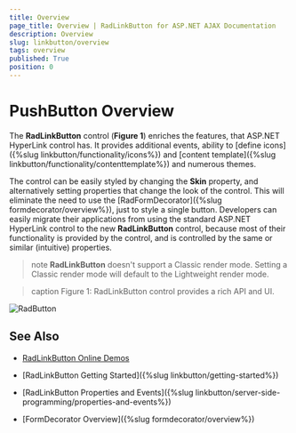 ```yaml
---
title: Overview
page_title: Overview | RadLinkButton for ASP.NET AJAX Documentation
description: Overview
slug: linkbutton/overview
tags: overview
published: True
position: 0
---
```


# PushButton Overview

The **RadLinkButton** control (**Figure 1**) enriches the features, that ASP.NET HyperLink control has. It provides additional events, ability to [define icons]({%slug linkbutton/functionality/icons%}) and [content template]({%slug linkbutton/functionality/contenttemplate%}) and numerous themes. 

The control can be easily styled by changing the **Skin** property, and alternatively setting properties that change the look of the control. This will eliminate the need to use the [RadFormDecorator]({%slug formdecorator/overview%}), just to style a single button. Developers can easily migrate their applications from using the standard ASP.NET HyperLink control to the new **RadLinkButton** control, because most of their functionality is provided by the control, and is controlled by the same or similar (intuitive) properties.

>note **RadLinkButton** doesn't support a Classic render mode. Setting a Classic render mode will default to the Lightweight render mode.

>caption Figure 1: RadLinkButton control provides a rich API and UI.

![RadButton](images/RadLinkButtons.png)

<!--
Code that creates Figure 1:
<telerik:RadLinkButton runat="server" ID="RadLinkButton1" Text="RadLinkButton"></telerik:RadLinkButton>
<br />
<br />
<telerik:RadLinkButton runat="server" ID="RadLinkButton2" Text="RadLinkButton Disabled" Enabled="false"></telerik:RadLinkButton>
<br />
<br />
<telerik:RadLinkButton runat="server" ID="RadLinkButton3" Text="RadLinkButton with Icon">
	<Icon CssClass="rbSave" />
</telerik:RadLinkButton>
-->

## See Also

 * [RadLinkButton Online Demos](http://demos.telerik.com/aspnet-ajax/linkbutton/examples/overview/defaultcs.aspx)
 
 * [RadLinkButton Getting Started]({%slug linkbutton/getting-started%})
 
 * [RadLinkButton Properties and Events]({%slug linkbutton/server-side-programming/properties-and-events%})
 
 * [FormDecorator Overview]({%slug formdecorator/overview%})